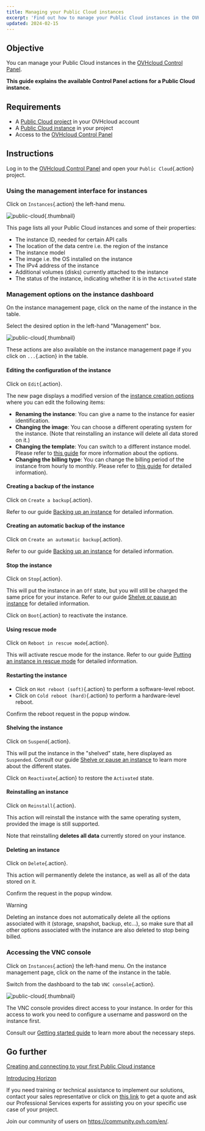```yaml
---
title: Managing your Public Cloud instances
excerpt: 'Find out how to manage your Public Cloud instances in the OVHcloud Control Panel'
updated: 2024-02-15
---
```


## Objective

You can manage your Public Cloud instances in the [OVHcloud Control Panel](https://ca.ovh.com/auth/?action=gotomanager&from=https://www.ovh.com/sg/&ovhSubsidiary=sg).

**This guide explains the available Control Panel actions for a Public Cloud instance.**

## Requirements

- A [Public Cloud project](https://www.ovhcloud.com/en-sg/public-cloud/) in your OVHcloud account
- A [Public Cloud instance](/pages/public_cloud/compute/public-cloud-first-steps) in your project
- Access to the [OVHcloud Control Panel](https://ca.ovh.com/auth/?action=gotomanager&from=https://www.ovh.com/sg/&ovhSubsidiary=sg)

## Instructions

Log in to the [OVHcloud Control Panel](https://ca.ovh.com/auth/?action=gotomanager&from=https://www.ovh.com/sg/&ovhSubsidiary=sg) and open your `Public Cloud`{.action} project. 

### Using the management interface for instances

Click on `Instances`{.action} the left-hand menu. 

![public-cloud](images/compute-2024.png){.thumbnail}

This page lists all your Public Cloud instances and some of their properties:

- The instance ID, needed for certain API calls
- The location of the data centre i.e. the region of the instance
- The instance model
- The image i.e. the OS installed on the instance
- The IPv4 address of the instance
- Additional volumes (disks) currently attached to the instance
- The status of the instance, indicating whether it is in the `Activated` state

### Management options on the instance dashboard

On the instance management page, click on the name of the instance in the table.

Select the desired option in the left-hand "Management" box.

![public-cloud](images/management.png){.thumbnail}

These actions are also available on the instance management page if you click on `...`{.action} in the table.

#### Editing the configuration of the instance

Click on `Edit`{.action}.

The new page displays a modified version of the [instance creation options](/pages/public_cloud/compute/public-cloud-first-steps) where you can edit the following items:

- **Renaming the instance**: You can give a name to the instance for easier identification.
- **Changing the image**: You can choose a different operating system for the instance. (Note that reinstalling an instance will delete all data stored on it.)
- **Changing the template**: You can switch to a different instance model. Please refer to [this guide](/pages/public_cloud/compute/public-cloud-first-steps#create-instance) for more information about the options.
- **Changing the billing type**: You can change the billing period of the instance from hourly to monthly. Please refer to [this guide](/pages/account_and_service_management/managing_billing_payments_and_services/changing_hourly_monthly_billing) for detailed information).

#### Creating a backup of the instance

Click on `Create a backup`{.action}.

Refer to our guide [Backing up an instance](/pages/public_cloud/compute/save_an_instance) for detailed information. 

#### Creating an automatic backup of the instance

Click on `Create an automatic backup`{.action}.

Refer to our guide [Backing up an instance](/pages/public_cloud/compute/save_an_instance#creating-an-automated-backup-of-an-instance) for detailed information.

#### Stop the instance

Click on `Stop`{.action}.

This will put the instance in an `Off` state, but you will still be charged the same price for your instance. Refer to our guide [Shelve or pause an instance](/pages/public_cloud/compute/suspend_or_pause_an_instance#suspend-stop-an-instance) for detailed information.

Click on `Boot`{.action} to reactivate the instance.

#### Using rescue mode

Click on `Reboot in rescue mode`{.action}.

This will activate rescue mode for the instance. Refer to our guide [Putting an instance in rescue mode](/pages/public_cloud/compute/put_an_instance_in_rescue_mode) for detailed information.

#### Restarting the instance

- Click on `Hot reboot (soft)`{.action} to perform a software-level reboot.
- Click on `Cold reboot (hard)`{.action} to perform a hardware-level reboot.

Confirm the reboot request in the popup window.

#### Shelving the instance

Click on `Suspend`{.action}.

This will put the instance in the "shelved" state, here displayed as `Suspended`. Consult our guide [Shelve or pause an instance](/pages/public_cloud/compute/suspend_or_pause_an_instance#shelve-suspend-an-instance) to learn more about the different states.

Click on `Reactivate`{.action} to restore the `Activated` state.

#### Reinstalling an instance

Click on `Reinstall`{.action}.

This action will reinstall the instance with the same operating system, provided the image is still supported.

Note that reinstalling **deletes all data** currently stored on your instance.

#### Deleting an instance

Click on `Delete`{.action}.

This action will permanently delete the instance, as well as all of the data stored on it.

Confirm the request in the popup window.

> [!warning]
> Deleting an instance does not automatically delete all the options associated with it (storage, snapshot, backup, etc...), so make sure that all other options associated with the instance are also deleted to stop being billed.
>

### Accessing the VNC console <a name="accessvnc"></a>

Click on `Instances`{.action} the left-hand menu. On the instance management page, click on the name of the instance in the table.

Switch from the dashboard to the tab `VNC console`{.action}.

![public-cloud](images/vnc1.png){.thumbnail}

The VNC console provides direct access to your instance. In order for this access to work you need to configure a username and password on the instance first. 

Consult our [Getting started guide](/pages/public_cloud/compute/public-cloud-first-steps#connect-to-instance) to learn more about the necessary steps.

## Go further

[Creating and connecting to your first Public Cloud instance](/pages/public_cloud/compute/public-cloud-first-steps)

[Introducing Horizon](/pages/public_cloud/compute/introducing_horizon)

If you need training or technical assistance to implement our solutions, contact your sales representative or click on [this link](https://www.ovhcloud.com/en-gb/professional-services/) to get a quote and ask our Professional Services experts for assisting you on your specific use case of your project.

Join our community of users on <https://community.ovh.com/en/>.